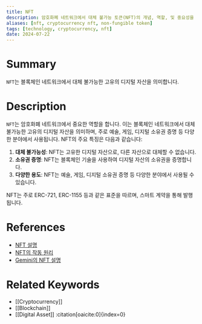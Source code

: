 ```yaml
---
title: NFT
description: 암호화폐 네트워크에서 대체 불가능 토큰(NFT)의 개념, 역할, 및 중요성을 다룹니다.
aliases: [nft, cryptocurrency nft, non-fungible token]
tags: [technology, cryptocurrency, nft]
date: 2024-07-22
---
```

# Summary

`NFT`는 블록체인 네트워크에서 대체 불가능한 고유의 디지털 자산을 의미합니다.

# Description

`NFT`는 암호화폐 네트워크에서 중요한 역할을 합니다. 이는 블록체인 네트워크에서 대체 불가능한 고유의 디지털 자산을 의미하며, 주로 예술, 게임, 디지털 소유권 증명 등 다양한 분야에서 사용됩니다. NFT의 주요 특징은 다음과 같습니다:

1. **대체 불가능성**: NFT는 고유한 디지털 자산으로, 다른 자산으로 대체할 수 없습니다.
2. **소유권 증명**: NFT는 블록체인 기술을 사용하여 디지털 자산의 소유권을 증명합니다.
3. **다양한 용도**: NFT는 예술, 게임, 디지털 소유권 증명 등 다양한 분야에서 사용될 수 있습니다.

NFT는 주로 ERC-721, ERC-1155 등과 같은 표준을 따르며, 스마트 계약을 통해 발행됩니다.

# References

- [NFT 설명](https://en.wikipedia.org/wiki/Non-fungible_token)
- [NFT의 작동 원리](https://ethereum.org/en/glossary/#nft)
- [Gemini의 NFT 설명](https://www.gemini.com/cryptopedia/search?query=nft)

# Related Keywords

- [[Cryptocurrency]]
- [[Blockchain]]
- [[Digital Asset]]
  &#8203;:citation[oaicite:0]{index=0}&#8203;
